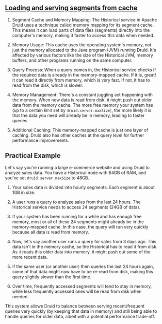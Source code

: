 ## [Loading and serving segments from cache](https://druid.apache.org/docs/latest/design/historical/#loading-and-serving-segments-from-cache)

1. Segment Cache and Memory Mapping:
   The Historical service in Apache Druid uses a technique called memory mapping for its segment cache. This means it can load parts of data files (segments) directly into the computer's memory, making it faster to access this data when needed.

2. Memory Usage:
   This cache uses the operating system's memory, not just the memory allocated to the Java program (JVM) running Druid. It's affected by various factors like the size of the Historical JVM, memory buffers, and other programs running on the same computer.

3. Query Process:
   When a query comes in, the Historical service checks if the required data is already in the memory-mapped cache. If it is, great! It can read it directly from memory, which is very fast. If not, it has to read from the disk, which is slower.

4. Memory Management:
   There's a constant juggling act happening with the memory. When new data is read from disk, it might push out older data from the memory cache. The more free memory your system has (up to a certain limit set by `druid.server.maxSize`), the more likely it is that the data you need will already be in memory, leading to faster queries.

5. Additional Caching:
   This memory-mapped cache is just one layer of caching. Druid also has other caches at the query level for further performance improvements.

## Practical Example

Let's say you're running a large e-commerce website and using Druid to analyze sales data. You have a Historical node with 64GB of RAM, and you've set `druid.server.maxSize` to 48GB.

1. Your sales data is divided into hourly segments. Each segment is about 1GB in size.

2. A user runs a query to analyze sales from the last 24 hours. The Historical service needs to access 24 segments (24GB of data).

3. If your system has been running for a while and has enough free memory, most or all of these 24 segments might already be in the memory-mapped cache. In this case, the query will run very quickly because all data is read from memory.

4. Now, let's say another user runs a query for sales from 3 days ago. This data isn't in the memory cache, so the Historical has to read it from disk. As it reads this older data into memory, it might push out some of the more recent data.

5. If the same user (or another user) then queries the last 24 hours again, some of that data might now have to be re-read from disk, making this query slightly slower than the first time.

6. Over time, frequently accessed segments will tend to stay in memory, while less frequently accessed ones will be read from disk when needed.

This system allows Druid to balance between serving recent/frequent queries very quickly (by keeping that data in memory) and still being able to handle queries for older data, albeit with a potential performance trade-off.